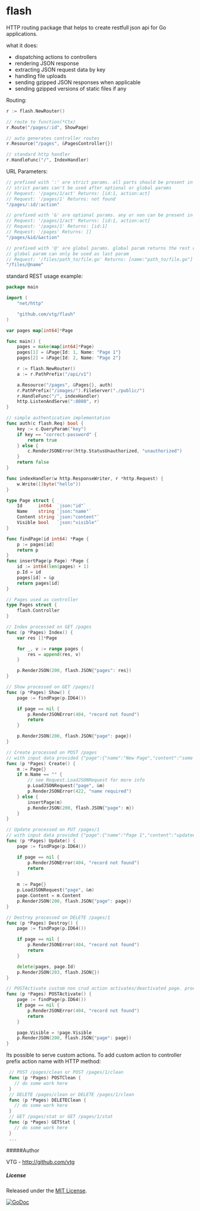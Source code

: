 flash
====
HTTP routing package that helps to create restfull json api for Go applications.

what it does:

 - dispatching actions to controllers
 - rendering JSON response
 - extracting JSON request data by key
 - handling file uploads
 - sending gzipped JSON responses when applicable
 - sending gzipped versions of static files if any

Routing:
```go
r := flash.NewRouter()

// route to function(*Ctx)
r.Route("/pages/:id", ShowPage)

// auto generates controller routes
r.Resource("/pages", &PagesController{})

// standard http handler
r.HandleFunc("/", IndexHandler)
```

URL Parameters:
```go
// prefixed with ':' are strict params. all parts should be present in request
// strict params can't be used after optional or global params
// Request: '/pages/1/act' Returns: [id:1, action:act]
// Request: '/pages/1' Returns: not found
"/pages/:id/:action"

// prefixed with '&' are optional params. any or non can be present in request
// Request: '/pages/1/act' Returns: [id:1, action:act]
// Request: '/pages/1' Returns: [id:1]
// Request: '/pages' Returns: []
"/pages/&id/&action"

// prefixed with '@' are global params. global param returns the rest of request
// global param can only be used as last param
// Request: '/files/path_to/file.go' Returns: [name:"path_to/file.go"]
"/files/@name"
```


standard REST usage example:

```go
package main

import (
	"net/http"

	"github.com/vtg/flash"
)

var pages map[int64]*Page

func main() {
	pages = make(map[int64]*Page)
	pages[1] = &Page{Id: 1, Name: "Page 1"}
	pages[2] = &Page{Id: 2, Name: "Page 2"}

	r := flash.NewRouter()
	a := r.PathPrefix("/api/v1")

	a.Resource("/pages", &Pages{}, auth)
	r.PathPrefix("/images/").FileServer("./public/")
	r.HandleFunc("/", indexHandler)
	http.ListenAndServe(":8080", r)
}

// simple authentication implementation
func auth(c flash.Req) bool {
	key := c.QueryParam("key")
	if key == "correct-password" {
		return true
	} else {
		c.RenderJSONError(http.StatusUnauthorized, "unauthorized")
	}
	return false
}

func indexHandler(w http.ResponseWriter, r *http.Request) {
	w.Write([]byte("hello"))
}

type Page struct {
	Id      int64  `json:"id"`
	Name    string `json:"name"`
	Content string `json:"content"`
	Visible bool   `json:"visible"`
}

func findPage(id int64) *Page {
	p := pages[id]
	return p
}
func insertPage(p Page) *Page {
	id := int64(len(pages) + 1)
	p.Id = id
	pages[id] = &p
	return pages[id]
}

// Pages used as controller
type Pages struct {
	flash.Controller
}

// Index processed on GET /pages
func (p *Pages) Index() {
	var res []*Page

	for _, v := range pages {
		res = append(res, v)
	}

	p.RenderJSON(200, flash.JSON{"pages": res})
}

// Show processed on GET /pages/1
func (p *Pages) Show() {
	page := findPage(p.ID64())

	if page == nil {
		p.RenderJSONError(404, "record not found")
		return
	}

	p.RenderJSON(200, flash.JSON{"page": page})
}

// Create processed on POST /pages
// with input data provided {"page":{"name":"New Page","content":"some content"}}
func (p *Pages) Create() {
	m := Page{}
	if m.Name == "" {
		// see Request.LoadJSONRequest for more info
		p.LoadJSONRequest("page", &m)
		p.RenderJSONError(422, "name required")
	} else {
		insertPage(m)
		p.RenderJSON(200, flash.JSON{"page": m})
	}
}

// Update processed on PUT /pages/1
// with input data provided {"page":{"name":"Page 1","content":"updated content"}}
func (p *Pages) Update() {
	page := findPage(p.ID64())

	if page == nil {
		p.RenderJSONError(404, "record not found")
		return
	}

	m := Page{}
	p.LoadJSONRequest("page", &m)
	page.Content = m.Content
	p.RenderJSON(200, flash.JSON{"page": page})
}

// Destroy processed on DELETE /pages/1
func (p *Pages) Destroy() {
	page := findPage(p.ID64())

	if page == nil {
		p.RenderJSONError(404, "record not found")
		return
	}

	delete(pages, page.Id)
	p.RenderJSON(203, flash.JSON{})
}

// POSTActivate custom non crud action activates/deactivated page. processed on POST /pages/1/activate
func (p *Pages) POSTActivate() {
	page := findPage(p.ID64())
	if page == nil {
		p.RenderJSONError(404, "record not found")
		return
	}

	page.Visible = !page.Visible
	p.RenderJSON(200, flash.JSON{"page": page})
}
```

Its possible to serve custom actions.
To add custom action to controller prefix action name with HTTP method:

```go
 // POST /pages/clean or POST /pages/1/clean
 func (p *Pages) POSTClean {
   // do some work here
 }
 // DELETE /pages/clean or DELETE /pages/1/clean
 func (p *Pages) DELETEClean {
   // do some work here
 }
 // GET /pages/stat or GET /pages/1/stat
 func (p *Pages) GETStat {
   // do some work here
 }
 ...
```

#####Author

VTG - http://github.com/vtg

##### License

Released under the [MIT License](http://www.opensource.org/licenses/MIT).

[![GoDoc](https://godoc.org/github.com/vtg/flash?status.png)](http://godoc.org/github.com/vtg/flash)
